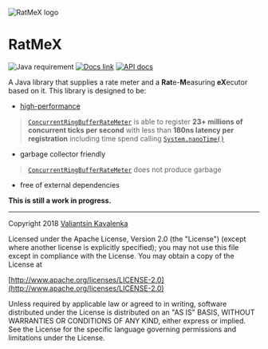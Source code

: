 ![RatMeX logo](https://stincmale.github.io/ratmex/logo-small.png)
# RatMeX
![Java requirement](https://img.shields.io/badge/Java-8+-blue.svg)
[![Docs link](https://img.shields.io/badge/docs-current-blue.svg)](https://github.com/stIncMale/ratmex/wiki)
[![API docs](https://img.shields.io/badge/javadocs-current-blue.svg)](https://stincmale.github.io/ratmex/apidocs/current/index.html?overview-summary.html)

A Java library that supplies a rate meter and a **Rat**e-**M**easuring **eX**ecutor based on it. This library is designed to be:
* [high-performance](https://github.com/stIncMale/ratmex/wiki/Performance)

>[`ConcurrentRingBufferRateMeter`](https://stincmale.github.io/ratmex/apidocs/current/stincmale/ratmex/meter/ConcurrentRingBufferRateMeter.html)
is able to register **23+ millions of concurrent ticks per second** with less than **180ns latency per registration** including time spend calling
[`System.nanoTime()`](https://docs.oracle.com/javase/9/docs/api/java/lang/System.html#nanoTime--)

* garbage collector friendly

>[`ConcurrentRingBufferRateMeter`](https://stincmale.github.io/ratmex/apidocs/current/stincmale/ratmex/meter/ConcurrentRingBufferRateMeter.html)
does not produce garbage

* free of external dependencies

**This is still a work in progress.**

***

Copyright 2018 [Valiantsin Kavalenka](https://sites.google.com/site/aboutmale/)

Licensed under the Apache License, Version 2.0 (the "License") (except where another license is explicitly specified);
you may not use this file except in compliance with the License.
You may obtain a copy of the License at

[http://www.apache.org/licenses/LICENSE-2.0](http://www.apache.org/licenses/LICENSE-2.0)

Unless required by applicable law or agreed to in writing, software
distributed under the License is distributed on an "AS IS" BASIS,
WITHOUT WARRANTIES OR CONDITIONS OF ANY KIND, either express or implied.
See the License for the specific language governing permissions and
limitations under the License.